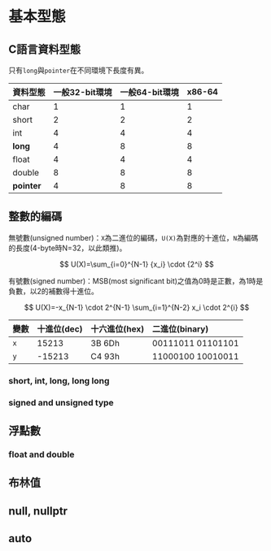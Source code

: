 # 基本型態

## C語言資料型態

只有`long`與`pointer`在不同環境下長度有異。

| 資料型態 | 一般32-bit環境 | 一般64-bit環境 | x86-64 |
| :--- | :--- | :--- | :--- |
| char | 1 | 1 | 1 |
| short | 2 | 2 | 2 |
| int | 4 | 4 | 4 |
| **long** | 4 | 8 | 8 |
| float | 4 | 4 | 4 |
| double | 8 | 8 | 8 |
| **pointer** | 4 | 8 | 8 |

## 整數的編碼

無號數\(unsigned number\)：`X`為二進位的編碼，`U(X)`為對應的十進位，`N`為編碼的長度\(4-byte時N=32，以此類推\)。

$$
U(X)=\sum_{i=0}^{N-1} {x_i} \cdot {2^i}
$$

有號數\(signed number\)：MSB\(most significant bit\)之值為0時是正數，為1時是負數，以2的補數得十進位。

$$
U(X)=-x_{N-1} \cdot 2^{N-1} \sum_{i=1}^{N-2} x_i \cdot 2^{i}
$$

| 變數 | 十進位\(dec\) | 十六進位\(hex\) | 二進位\(binary\) |
| :--- | :--- | :--- | :--- |
| `x` | 15213 | 3B 6Dh | 00111011 01101101 |
| `y` | -15213 | C4 93h | 11000100 10010011 |

### short, int, long, long long

### signed and unsigned type

## 浮點數

### float and double

## 布林值

## null, nullptr

## auto

